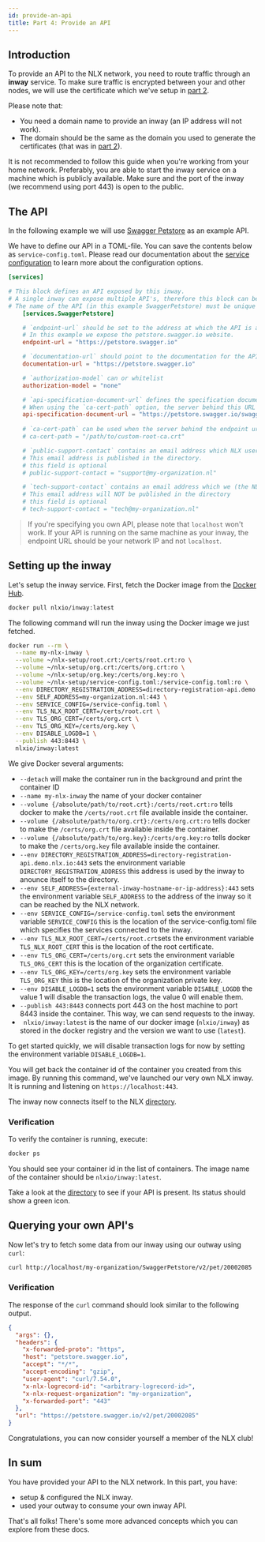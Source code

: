 ```yaml
---
id: provide-an-api
title: Part 4: Provide an API
---
```


## Introduction

To provide an API to the NLX network, you need to route traffic through an **inway** service.
To make sure traffic is encrypted between your and other nodes, we will use the certificate which we've setup in [part 2](./create-certificates.md).

Please note that:

* You need a domain name to provide an inway (an IP address will not work).
* The domain should be the same as the domain you used to generate the certificates (that was in [part 2](./create-certificates.md)).

It is not recommended to follow this guide when you're working from your home network.
Preferably, you are able to start the inway service on a machine which is publicly available. Make sure and the port of the inway (we recommend using port 443) is open to the public.

## The API

In the following example we will use [Swagger Petstore](https://petstore.swagger.io) as an example API.

We have to define our API in a TOML-file. You can save the contents below as `service-config.toml`. Please read our documentation about the [service configuration](../further-reading/service-configuration/) to learn more about the configuration options.

```toml
[services]

# This block defines an API exposed by this inway.
# A single inway can expose multiple API's, therefore this block can be added multiple times.
# The name of the API (in this example SwaggerPetstore) must be unique for each block.
    [services.SwaggerPetstore]

    # `endpoint-url` should be set to the address at which the API is available.
    # In this example we expose the petstore.swagger.io website.
    endpoint-url = "https://petstore.swagger.io"

    # `documentation-url` should point to the documentation for the API
    documentation-url = "https://petstore.swagger.io"

    # `authorization-model` can or whitelist
    authorization-model = "none"

    # `api-specification-document-url` defines the specification document for the API.
    # When using the `ca-cert-path` option, the server behind this URL should provide a certificate signed by that root certifictate. 
    api-specification-document-url = "https://petstore.swagger.io/swagger.json"
    
    # `ca-cert-path` can be used when the server behind the endpoint url is providing a TLS certificate signed by a custom root certificate. 
    # ca-cert-path = "/path/to/custom-root-ca.crt"

    # `public-support-contact` contains an email address which NLX users can contact if they need support using your API.
    # This email address is published in the directory.
    # this field is optional
    # public-support-contact = "support@my-organization.nl"

    # `tech-support-contact` contains an email address which we (the NLX organization) can contact if they have any questions about your API
    # This email address will NOT be published in the directory
    # this field is optional
    # tech-support-contact = "tech@my-organization.nl"
```

> If you're specifying you own API, please note that `localhost` won't work. If your API is running on the same machine as
your inway, the endpoint URL should be your network IP and not `localhost`.

## Setting up the inway

Let's setup the inway service. First, fetch the Docker image from the [Docker Hub](https://hub.docker.com/u/nlxio).

```bash
docker pull nlxio/inway:latest
```

The following command will run the inway using the Docker image we just fetched.

```bash
docker run --rm \
  --name my-nlx-inway \
  --volume ~/nlx-setup/root.crt:/certs/root.crt:ro \
  --volume ~/nlx-setup/org.crt:/certs/org.crt:ro \
  --volume ~/nlx-setup/org.key:/certs/org.key:ro \
  --volume ~/nlx-setup/service-config.toml:/service-config.toml:ro \
  --env DIRECTORY_REGISTRATION_ADDRESS=directory-registration-api.demo.nlx.io:443 \
  --env SELF_ADDRESS=my-organization.nl:443 \
  --env SERVICE_CONFIG=/service-config.toml \
  --env TLS_NLX_ROOT_CERT=/certs/root.crt \
  --env TLS_ORG_CERT=/certs/org.crt \
  --env TLS_ORG_KEY=/certs/org.key \
  --env DISABLE_LOGDB=1 \
  --publish 443:8443 \
  nlxio/inway:latest
```

We give Docker several arguments:

- `--detach` will make the container run in the background and print the container ID
- `--name my-nlx-inway` the name of your docker container
- `--volume {/absolute/path/to/root.crt}:/certs/root.crt:ro` tells docker to make the `/certs/root.crt` file available inside the container.
- `--volume {/absolute/path/to/org.crt}:/certs/org.crt:ro` tells docker to make the `/certs/org.crt` file available inside the container.
- `--volume {/absolute/path/to/org.key}:/certs/org.key:ro` tells docker to make the `/certs/org.key` file available inside the container.
- `--env DIRECTORY_REGISTRATION_ADDRESS=directory-registration-api.demo.nlx.io:443` sets the environment variable `DIRECTORY_REGISTRATION_ADDRESS` this address is used by the inway to anounce itself to the directory.
- `--env SELF_ADDRESS={external-inway-hostname-or-ip-address}:443` sets the environment variable `SELF_ADDRESS` to the address of the inway so it can be reached by the NLX network.
- `--env SERVICE_CONFIG=/service-config.toml` sets the environment variable `SERVICE_CONFIG` this is the location of the service-config.toml file which specifies the services connected to the inway.
- `--env TLS_NLX_ROOT_CERT=/certs/root.crt`sets the environment variable `TLS_NLX_ROOT_CERT` this is the location of the root certificate.
- `--env TLS_ORG_CERT=/certs/org.crt` sets the environment variable `TLS_ORG_CERT` this is the location of the organization certificate.
- `--env TLS_ORG_KEY=/certs/org.key` sets the environment variable `TLS_ORG_KEY` this is the location of the organization private key.
- `--env DISABLE_LOGDB=1` sets the environment variable `DISABLE_LOGDB` the value 1 will disable the transaction logs, the value 0 will enable them.
- `--publish 443:8443` connects port 443 on the host machine to port 8443 inside the container. This way, we can send requests to the inway.
- ` nlxio/inway:latest` is the name of our docker image (`nlxio/inway`) as stored in the docker registry and the version we want to use (`latest`).

To get started quickly, we will disable transaction logs for now by setting the environment variable `DISABLE_LOGDB=1`.

You will get back the container id of the container you created from this image.
By running this command, we've launched our very own NLX inway. It is running and listening on `https://localhost:443`.

The inway now connects itself to the NLX [directory](https://directory.nlx.io).

### Verification

To verify the container is running, execute:

```bash
docker ps
```

You should see your container id in the list of containers. The image name  of the container should be `nlxio/inway:latest`.

Take a look at the [directory](https://directory.nlx.io) to see if your API is present. Its status should show a green icon.

## Querying your own API's

Now let's try to fetch some data from our inway using our outway using `curl`:

```bash
curl http://localhost/my-organization/SwaggerPetstore/v2/pet/20002085
```

### Verification

The response of the `curl` command should look similar to the following output.

```json
{
  "args": {},
  "headers": {
    "x-forwarded-proto": "https",
    "host": "petstore.swagger.io",
    "accept": "*/*",
    "accept-encoding": "gzip",
    "user-agent": "curl/7.54.0",
    "x-nlx-logrecord-id": "<arbitrary-logrecord-id>",
    "x-nlx-request-organization": "my-organization",
    "x-forwarded-port": "443"
  },
  "url": "https://petstore.swagger.io/v2/pet/20002085"
}
```

Congratulations, you can now consider yourself a member of the NLX club!

## In sum

You have provided your API to the NLX network. In this part, you have:

- setup & configured the NLX inway.
- used your outway to consume your own inway API.

That's all folks! There's some more advanced concepts which you can explore from these docs.

